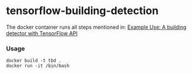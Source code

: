 # tensorflow-building-detection

The docker container runs all steps mentioned in: [Example Use: A building detector with TensorFlow API](https://github.com/developmentseed/label-maker/blob/master/examples/walkthrough-tensorflow-object-detection.md)

### Usage

```
docker build -t tbd .
docker run -it /bin/bash
```

<missing complete the readme>